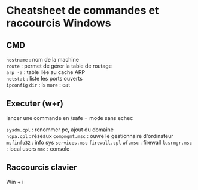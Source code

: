 # Cheatsheet de commandes et raccourcis Windows

## CMD 

`hostname` :  nom de la machine  
`route` : permet de gérer la table de routage  
`arp -a` : table liée au cache ARP  
`netstat` : liste les ports ouverts  
`ipconfig` 
`dir` : ls
`more` : cat



## Executer (w+r)
lancer une commande en /safe = mode sans echec  

`sysdm.cpl` : renommer pc, ajout du domaine  
`ncpa.cpl` : réseaux
`compmgmt.msc` : ouvre le gestionnaire d'ordinateur
`msfinfo32` : info sys
`services.msc`
`firewall.cpl`
`wf.msc` : firewall
`lusrmgr.msc` : local users
`mmc` : console

## Raccourcis clavier

Win + i